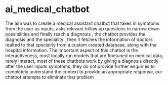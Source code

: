 # ai_medical_chatbot
The aim was to create a medical assistant chatbot that takes in symptoms from the user as inputs, asks relevant follow up questions to narrow down possibilities and finally reach a diagnosis , the chatbot provides the diagnosis and the speciality , then it fetches the information of doctors realted to that speciality from a custom created database, along with the hospital information. The important aspect of this chatbot is the interactiveness, most locally run models that are finetuned on medical data, rarely interact, most of these chatbots work by giving a diagnosis directly after the user inputs symptoms, they do not provide further enquiries to completely understand the context to provide an appropriate response, our chatbot attempts to eliminate that problem
